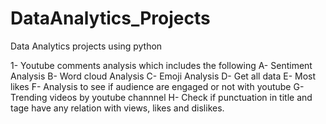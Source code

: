 # DataAnalytics_Projects
Data Analytics projects using python 

1- Youtube comments analysis which includes the following
A- Sentiment Analysis
B- Word cloud Analysis
C- Emoji Analysis 
D- Get all data 
E- Most likes 
F- Analysis to see if audience are engaged or not with youtube 
G- Trending videos by youtube channnel 
H- Check if punctuation in title and tage have any relation with views, likes and dislikes. 

